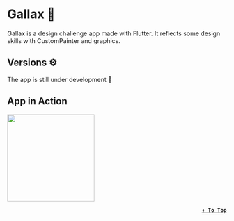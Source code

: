 # Gallax 🌌
Gallax is a design challenge app made with Flutter. It reflects some design skills with CustomPainter and graphics.

## Versions ⚙
The app is still under development :construction:


## App in Action
<img src="https://github.com/Hossam-Sayed/gallax/assets/83096913/c82d149e-0a21-4a27-8043-860ecb49809d" width="200"/>

<div align=right>

**[`↑ To Top`](#top)**
</div>
